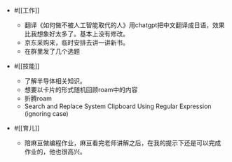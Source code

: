 - #[[工作]]
    - 翻译《如何做不被人工智能取代的人》用chatgpt把中文翻译成日语，效果比我想象好太多了。基本上没有修改。
    - 京东采购来，临时安排去讲一讲新书。
    - 在群里发了几个选题
- #[[技能]]
    - 了解半导体相关知识。
    - 想要以卡片的形式随机回顾roam中的内容
    - 折腾roam
    - Search and Replace System Clipboard Using Regular Expression (ignoring case)

- #[[育儿]]
    - 陪麻豆做编程作业，麻豆看完老师讲解之后，在我的提示下还是可以完成作业的，他也很高兴。

